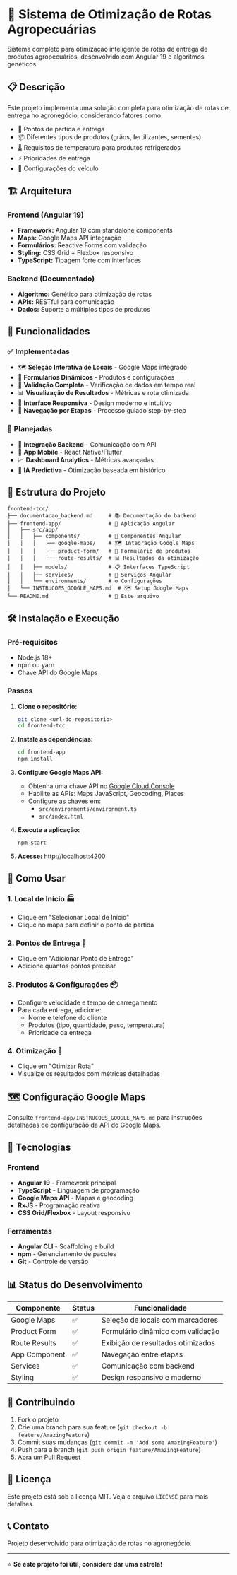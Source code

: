 # 🚛 Sistema de Otimização de Rotas Agropecuárias

Sistema completo para otimização inteligente de rotas de entrega de produtos agropecuários, desenvolvido com Angular 19 e algoritmos genéticos.

## 📋 Descrição

Este projeto implementa uma solução completa para otimização de rotas de entrega no agronegócio, considerando fatores como:
- 📍 Pontos de partida e entrega
- 📦 Diferentes tipos de produtos (grãos, fertilizantes, sementes)
- 🌡️ Requisitos de temperatura para produtos refrigerados
- ⚡ Prioridades de entrega
- 🚚 Configurações do veículo

## 🏗️ Arquitetura

### Frontend (Angular 19)
- **Framework:** Angular 19 com standalone components
- **Maps:** Google Maps API integração
- **Formulários:** Reactive Forms com validação
- **Styling:** CSS Grid + Flexbox responsivo
- **TypeScript:** Tipagem forte com interfaces

### Backend (Documentado)
- **Algoritmo:** Genético para otimização de rotas
- **APIs:** RESTful para comunicação
- **Dados:** Suporte a múltiplos tipos de produtos

## 🚀 Funcionalidades

### ✅ Implementadas
- 🗺️ **Seleção Interativa de Locais** - Google Maps integrado
- 📝 **Formulários Dinâmicos** - Produtos e configurações
- 🎯 **Validação Completa** - Verificação de dados em tempo real
- 📊 **Visualização de Resultados** - Métricas e rota otimizada
- 🎨 **Interface Responsiva** - Design moderno e intuitivo
- 🔄 **Navegação por Etapas** - Processo guiado step-by-step

### 🔮 Planejadas
- 🔗 **Integração Backend** - Comunicação com API
- 📱 **App Mobile** - React Native/Flutter
- 📈 **Dashboard Analytics** - Métricas avançadas
- 🤖 **IA Predictiva** - Otimização baseada em histórico

## 📁 Estrutura do Projeto

```
frontend-tcc/
├── documentacao_backend.md     # 📚 Documentação do backend
├── frontend-app/               # 🎨 Aplicação Angular
│   ├── src/app/
│   │   ├── components/         # 🧩 Componentes Angular
│   │   │   ├── google-maps/    # 🗺️ Integração Google Maps
│   │   │   ├── product-form/   # 📝 Formulário de produtos
│   │   │   └── route-results/  # 📊 Resultados da otimização
│   │   ├── models/             # 📋 Interfaces TypeScript
│   │   ├── services/           # 🔧 Serviços Angular
│   │   └── environments/       # ⚙️ Configurações
│   └── INSTRUCOES_GOOGLE_MAPS.md  # 🗺️ Setup Google Maps
└── README.md                   # 📖 Este arquivo
```

## 🛠️ Instalação e Execução

### Pré-requisitos
- Node.js 18+ 
- npm ou yarn
- Chave API do Google Maps

### Passos

1. **Clone o repositório:**
   ```bash
   git clone <url-do-repositorio>
   cd frontend-tcc
   ```

2. **Instale as dependências:**
   ```bash
   cd frontend-app
   npm install
   ```

3. **Configure Google Maps API:**
   - Obtenha uma chave API no [Google Cloud Console](https://console.cloud.google.com/)
   - Habilite as APIs: Maps JavaScript, Geocoding, Places
   - Configure as chaves em:
     - `src/environments/environment.ts`
     - `src/index.html`

4. **Execute a aplicação:**
   ```bash
   npm start
   ```

5. **Acesse:** http://localhost:4200

## 🎯 Como Usar

### 1. **Local de Início** 🏭
- Clique em "Selecionar Local de Início"
- Clique no mapa para definir o ponto de partida

### 2. **Pontos de Entrega** 🚚
- Clique em "Adicionar Ponto de Entrega"
- Adicione quantos pontos precisar

### 3. **Produtos & Configurações** 📦
- Configure velocidade e tempo de carregamento
- Para cada entrega, adicione:
  - Nome e telefone do cliente
  - Produtos (tipo, quantidade, peso, temperatura)
  - Prioridade da entrega

### 4. **Otimização** 🚀
- Clique em "Otimizar Rota"
- Visualize os resultados com métricas detalhadas

## 🗺️ Configuração Google Maps

Consulte `frontend-app/INSTRUCOES_GOOGLE_MAPS.md` para instruções detalhadas de configuração da API do Google Maps.

## 🧪 Tecnologias

### Frontend
- **Angular 19** - Framework principal
- **TypeScript** - Linguagem de programação
- **Google Maps API** - Mapas e geocoding
- **RxJS** - Programação reativa
- **CSS Grid/Flexbox** - Layout responsivo

### Ferramentas
- **Angular CLI** - Scaffolding e build
- **npm** - Gerenciamento de pacotes
- **Git** - Controle de versão

## 📊 Status do Desenvolvimento

| Componente | Status | Funcionalidade |
|------------|--------|----------------|
| Google Maps | ✅ | Seleção de locais com marcadores |
| Product Form | ✅ | Formulário dinâmico com validação |
| Route Results | ✅ | Exibição de resultados otimizados |
| App Component | ✅ | Navegação entre etapas |
| Services | ✅ | Comunicação com backend |
| Styling | ✅ | Design responsivo e moderno |

## 🤝 Contribuindo

1. Fork o projeto
2. Crie uma branch para sua feature (`git checkout -b feature/AmazingFeature`)
3. Commit suas mudanças (`git commit -m 'Add some AmazingFeature'`)
4. Push para a branch (`git push origin feature/AmazingFeature`)
5. Abra um Pull Request

## 📄 Licença

Este projeto está sob a licença MIT. Veja o arquivo `LICENSE` para mais detalhes.

## 📞 Contato

Projeto desenvolvido para otimização de rotas no agronegócio.

---

⭐ **Se este projeto foi útil, considere dar uma estrela!**